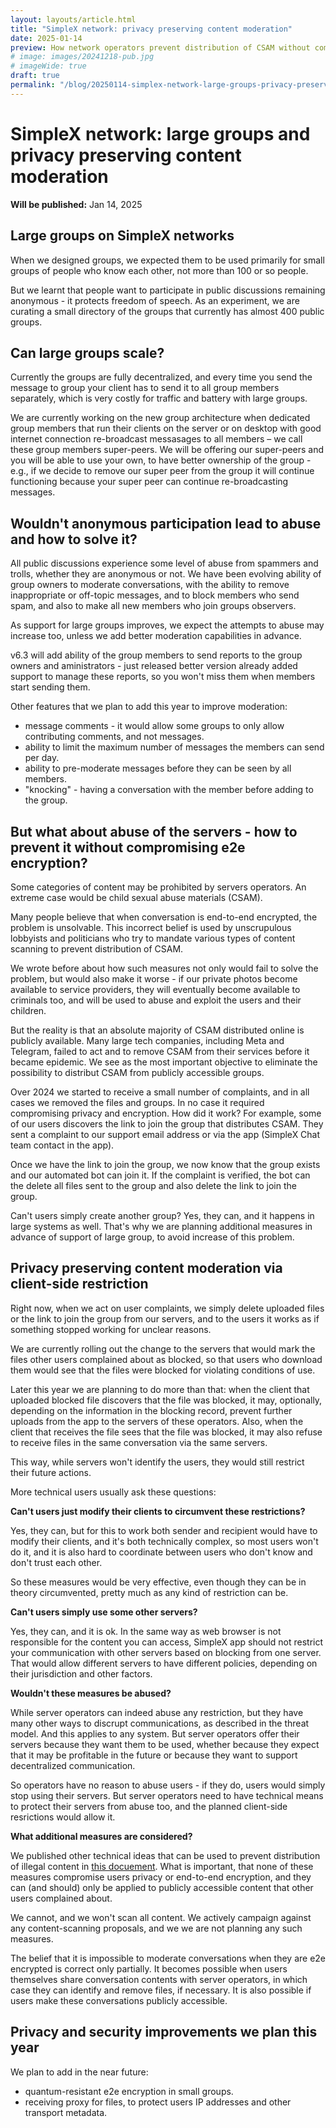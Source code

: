 ```yaml
---
layout: layouts/article.html
title: "SimpleX network: privacy preserving content moderation"
date: 2025-01-14
preview: How network operators prevent distribution of CSAM without compromising users privacy and security.
# image: images/20241218-pub.jpg
# imageWide: true
draft: true
permalink: "/blog/20250114-simplex-network-large-groups-privacy-preserving-content-moderation.html"
---
```


# SimpleX network: large groups and privacy preserving content moderation

**Will be published:** Jan 14, 2025

## Large groups on SimpleX networks

When we designed groups, we expected them to be used primarily for small groups of people who know each other, not more than 100 or so people.

But we learnt that people want to participate in public discussions remaining anonymous - it protects freedom of speech. As an experiment, we are curating a small directory of the groups that currently has almost 400 public groups.

## Can large groups scale?

Currently the groups are fully decentralized, and every time you send the message to group your client has to send it to all group members separately, which is very costly for traffic and battery with large groups.

We are currently working on the new group architecture when dedicated group members that run their clients on the server or on desktop with good internet connection re-broadcast messasages to all members – we call these group members super-peers. We will be offering our super-peers and you will be able to use your own, to have better ownership of the group - e.g., if we decide to remove our super peer from the group it will continue functioning because your super peer can continue re-broadcasting messages.

## Wouldn't anonymous participation lead to abuse and how to solve it?

All public discussions experience some level of abuse from spammers and trolls, whether they are anonymous or not. We have been evolving ability of group owners to moderate conversations, with the ability to remove inappropriate or off-topic messages, and to block members who send spam, and also to make all new members who join groups observers.

As support for large groups improves, we expect the attempts to abuse may increase too, unless we add better moderation capabilities in advance.

v6.3 will add ability of the group members to send reports to the group owners and aministrators - just released better version already added support to manage these reports, so you won't miss them when members start sending them.

Other features that we plan to add this year to improve moderation:
- message comments - it would allow some groups to only allow contributing comments, and not messages.
- ability to limit the maximum number of messages the members can send per day.
- ability to pre-moderate messages before they can be seen by all members.
- "knocking" - having a conversation with the member before adding to the group.

## But what about abuse of the servers - how to prevent it without compromising e2e encryption?

Some categories of content may be prohibited by servers operators. An extreme case would be child sexual abuse materials (CSAM).

Many people believe that when conversation is end-to-end encrypted, the problem is unsolvable. This incorrect belief is used by unscrupulous lobbyists and politicians who try to mandate various types of content scanning to prevent distribution of CSAM.

We wrote before about how such measures not only would fail to solve the problem, but would also make it worse - if our private photos become available to service providers, they will eventually become available to criminals too, and will be used to abuse and exploit the users and their children.

But the reality is that an absolute majority of CSAM distributed online is publicly available. Many large tech companies, including Meta and Telegram, failed to act and to remove CSAM from their services before it became epidemic. We see as the most important objective to eliminate the possibility to distribut CSAM from publicly accessible groups.

Over 2024 we started to receive a small number of complaints, and in all cases we removed the files and groups. In no case it required compromising privacy and encryption. How did it work? For example, some of our users discovers the link to join the group that distributes CSAM. They sent a complaint to our support email address or via the app (SimpleX Chat team contact in the app).

Once we have the link to join the group, we now know that the group exists and our automated bot can join it. If the complaint is verified, the bot can the delete all files sent to the group and also delete the link to join the group.

Can't users simply create another group? Yes, they can, and it happens in large systems as well. That's why we are planning additional measures in advance of support of large group, to avoid increase of this problem.

## Privacy preserving content moderation via client-side restriction

Right now, when we act on user complaints, we simply delete uploaded files or the link to join the group from our servers, and to the users it works as if something stopped working for unclear reasons.

We are currently rolling out the change to the servers that would mark the files other users complained about as blocked, so that users who download them would see that the files were blocked for violating conditions of use.

Later this year we are planning to do more than that: when the client that uploaded blocked file discovers that the file was blocked, it may, optionally, depending on the information in the blocking record, prevent further uploads from the app to the servers of these operators. Also, when the client that receives the file sees that the file was blocked, it may also refuse to receive files in the same conversation via the same servers.

This way, while servers won't identify the users, they would still restrict their future actions.

More technical users usually ask these questions:

**Can't users just modify their clients to circumvent these restrictions?**

Yes, they can, but for this to work both sender and recipient would have to modify their clients, and it's both technically complex, so most users won't do it, and it is also hard to coordinate between users who don't know and don't trust each other.

So these measures would be very effective, even though they can be in theory circumvented, pretty much as any kind of restriction can be.

**Can't users simply use some other servers?**

Yes, they can, and it is ok. In the same way as web browser is not responsible for the content you can access, SimpleX app should not restrict your communication with other servers based on blocking from one server. That would allow different servers to have different policies, depending on their jurisdiction and other factors.

**Wouldn't these measures be abused?**

While server operators can indeed abuse any restriction, but they have many other ways to discrupt communications, as described in the threat model. And this applies to any system. But server operators offer their servers because they want them to be used, whether because they expect that it may be profitable in the future or because they want to support decentralized communication.

So operators have no reason to abuse users - if they do, users would simply stop using their servers. But server operators need to have technical means to protect their servers from abuse too, and the planned client-side resrictions would allow it.

**What additional measures are considered?**

We published other technical ideas that can be used to prevent distribution of illegal content in [this docuement](https://github.com/simplex-chat/simplex-chat/blob/stable/docs/rfcs/2024-12-30-content-moderation.md). What is important, that none of these measures compromise users privacy or end-to-end encryption, and they can (and should) only be applied to publicly accessible content that other users complained about.

We cannot, and we won't scan all content. We actively campaign against any content-scanning proposals, and we we are not planning any such measures.

The belief that it is impossible to moderate conversations when they are e2e encrypted is correct only partially. It becomes possible when users themselves share conversation contents with server operators, in which case they can identify and remove files, if necessary. It is also possible if users make these conversations publicly accessible.

## Privacy and security improvements we plan this year

We plan to add in the near future:
- quantum-resistant e2e encryption in small groups.
- receiving proxy for files, to protect users IP addresses and other transport metadata.
